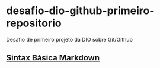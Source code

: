 # desafio-dio-github-primeiro-repositorio
Desafio de primeiro projeto da DIO sobre Git/Github
## [Sintax Básica Markdown](https://www.markdownguide.org/basic-syntax/)
